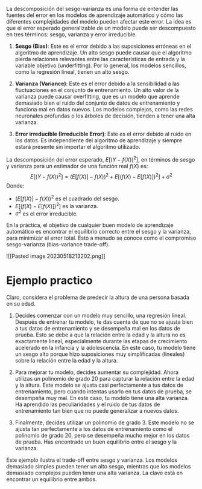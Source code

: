   
La descomposición del sesgo-varianza es una forma de entender las fuentes del error en los modelos de aprendizaje automático y cómo las diferentes complejidades del modelo pueden afectar este error. La idea es que el error esperado generalizable de un modelo puede ser descompuesto en tres términos: sesgo, varianza y error irreducible.

1.  **Sesgo (Bias)**: Este es el error debido a las suposiciones erróneas en el algoritmo de aprendizaje. Un alto sesgo puede causar que el algoritmo pierda relaciones relevantes entre las características de entrada y la variable objetivo (underfitting). Por lo general, los modelos sencillos, como la regresión lineal, tienen un alto sesgo.

2.  **Varianza (Variance)**: Este es el error debido a la sensibilidad a las fluctuaciones en el conjunto de entrenamiento. Un alto valor de la varianza puede causar overfitting, que es un modelo que aprende demasiado bien el ruido del conjunto de datos de entrenamiento y funciona mal en datos nuevos. Los modelos complejos, como las redes neuronales profundas o los árboles de decisión, tienden a tener una alta varianza.

3.  **Error irreducible (Irreducible Error)**: Este es el error debido al ruido en los datos. Es independiente del algoritmo de aprendizaje y siempre estará presente sin importar el algoritmo utilizado.


La descomposición del error esperado, $E[(Y - f(X))^2]$, en términos de sesgo y varianza para un estimador de una función real $f(X)$ es:
$$
E[(Y - f(X))^2] = (E[f(X)] - f(X))^2 + E[(f(X) - E[f(X)])^2] + σ^2
$$
Donde:

-   $(E[f(X)] - f(X))^2$ es el cuadrado del sesgo.
-   $E[(f(X) - E[f(X)])^2]$ es la varianza.
-   $σ^2$ es el error irreducible.

En la práctica, el objetivo de cualquier buen modelo de aprendizaje automático es encontrar el equilibrio correcto entre el sesgo y la varianza, para minimizar el error total. Esto a menudo se conoce como el compromiso sesgo-varianza (bias-variance trade-off).

![[Pasted image 20230518213202.png]]


# Ejemplo practico

Claro, considera el problema de predecir la altura de una persona basada en su edad.

1.  Decides comenzar con un modelo muy sencillo, una regresión lineal. Después de entrenar tu modelo, te das cuenta de que no se ajusta bien a tus datos de entrenamiento y se desempeña mal en los datos de prueba. Esto se debe a que la relación entre la edad y la altura no es exactamente lineal, especialmente durante las etapas de crecimiento acelerado en la infancia y la adolescencia. En este caso, tu modelo tiene un sesgo alto porque hizo suposiciones muy simplificadas (lineales) sobre la relación entre la edad y la altura.

2.  Para mejorar tu modelo, decides aumentar su complejidad. Ahora utilizas un polinomio de grado 20 para capturar la relación entre la edad y la altura. Este modelo se ajusta casi perfectamente a tus datos de entrenamiento, pero cuando intentas usarlo en tus datos de prueba, se desempeña muy mal. En este caso, tu modelo tiene una alta varianza. Ha aprendido las peculiaridades y el ruido de tus datos de entrenamiento tan bien que no puede generalizar a nuevos datos.

3.  Finalmente, decides utilizar un polinomio de grado 3. Este modelo no se ajusta tan perfectamente a los datos de entrenamiento como el polinomio de grado 20, pero se desempeña mucho mejor en los datos de prueba. Has encontrado un buen equilibrio entre el sesgo y la varianza.

Este ejemplo ilustra el trade-off entre sesgo y varianza. Los modelos demasiado simples pueden tener un alto sesgo, mientras que los modelos demasiado complejos pueden tener una alta varianza. La clave está en encontrar un equilibrio entre ambos.